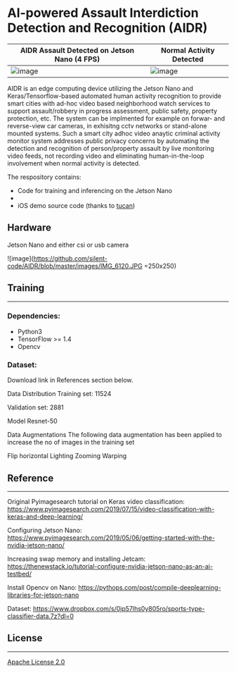 [image_1]: ./images/IMG_6120.JPG
# AI-powered Assault Interdiction Detection and Recognition (AIDR)


| AIDR Assault Detected on Jetson Nano (4 FPS)                                   | Normal Activity Detected                          |
| ------------------------------------------------------------ | ------------------------------------------------------------ |
| ![image](https://github.com/silent-code/AIDR/blob/master/output/gifs/assault1.gif) | ![image](https://github.com/silent-code/AIDR/blob/master/output/gifs/walking.gif)|



AIDR is an edge computing device utilizing the Jetson Nano and Keras/Tensorflow-based automated human activity recognition to provide smart cities with ad-hoc video based neighborhood watch services to support assault/robbery in progress assessment, public safety, property protection, etc. The system can be implmented for example on forwar- and reverse-view car cameras, in exhisitng cctv networks or stand-alone mounted systems. Such a smart city adhoc video anaytic criminal activity monitor system addresses public privacy concerns by automating the detection and recognition of person/property assault by live monitoring video feeds, not recording video and eliminating human-in-the-loop involvement when normal activity is detected.


The respository contains:

* Code for training and inferencing on the Jetson Nano
* 
* iOS demo source code (thanks to [tucan](https://github.com/tucan9389))

## Hardware 
Jetson Nano and either csi or usb camera


![image](https://github.com/silent-code/AIDR/blob/master/images/IMG_6120.JPG =250x250)


## Training

***

### Dependencies:

* Python3
* TensorFlow >= 1.4
* Opencv

### Dataset:

Download link in References section below.

Data Distribution
Training set: 11524

Validation set: 2881

Model
Resnet-50

Data Augmentations
The following data augmentation has been applied to increase the no of images in the training set

Flip horizontal
Lighting
Zooming
Warping


## Reference

***
Original Pyimagesearch tutorial on Keras video classification: https://www.pyimagesearch.com/2019/07/15/video-classification-with-keras-and-deep-learning/

Configuring Jetson Nano: https://www.pyimagesearch.com/2019/05/06/getting-started-with-the-nvidia-jetson-nano/

Increasing swap memory and installing Jetcam: https://thenewstack.io/tutorial-configure-nvidia-jetson-nano-as-an-ai-testbed/

Install Opencv on Nano: https://pythops.com/post/compile-deeplearning-libraries-for-jetson-nano

Dataset: https://www.dropbox.com/s/0jp57lhs0y805ro/sports-type-classifier-data.7z?dl=0

## License

***

[Apache License 2.0](https://github.com/edvardHua/PoseEstimationForMobile/blob/master/LICENSE)
